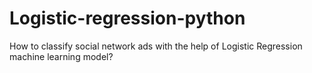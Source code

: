 # Logistic-regression-python
How to classify social network ads with the help of Logistic Regression machine learning model?
